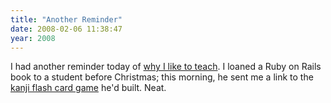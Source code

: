 ```yaml
---
title: "Another Reminder"
date: 2008-02-06 11:38:47
year: 2008
---
```

I had another reminder today of <a href="http://pyre.third-bit.com/blog/archives/1360.html">why I like to teach</a>.  I loaned a Ruby on Rails book to a student before Christmas; this morning, he sent me a link to the <a href="http://www.isaacezer.com/kanji/">kanji flash card game</a> he'd built.  Neat.
